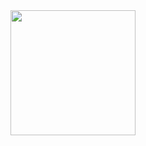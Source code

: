 <img src="https://user-images.githubusercontent.com/97990136/160720898-3932e85f-f02a-4411-842b-fe42b9a3149e.jpg" width="200" height="200" />
